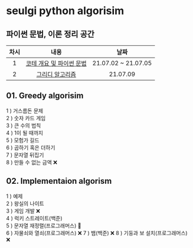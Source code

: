 # seulgi python algorisim

## 파이썬 문법, 이론 정리 공간

| 차시 |                                         내용                                         |        날짜         |
| :--: | :----------------------------------------------------------------------------------: | :-----------------: |
|  1   | [코테 개요 및 파이썬 문법](https://www.notion.so/1-4981c1ee0773477c9ef1a192c4b9acc6) | 21.07.02 ~ 21.07.05 |
|  2   |     [그리디 알고리즘](https://www.notion.so/2-2fdb4eed303749bdbd331e140e100ecb)      |      21.07.09       |

## 01. Greedy algorisim

1 ) 거스름돈 문제  
2 ) 숫자 카드 게임  
3 ) 큰 수의 법칙  
4 ) 1이 될 때까지  
5 ) 모험가 길드  
6 ) 곱하기 혹은 더하기  
7 ) 문자열 뒤집기  
8 ) 만들 수 없는 금액 ❌

## 02. Implementaion algorism

1 ) 예제  
2 ) 왕실의 나이트  
3 ) 게임 개발 ❌  
4 ) 럭키 스트레이트(백준)  
5 ) 문자열 재정렬(프로그래머스) 🔺  
6 ) 자물쇠와 열쇠(프로그래머스) ❌
7 ) 뱀(백준) ❌
8 ) 기둥과 보 설치(프로그래머스) ❌
